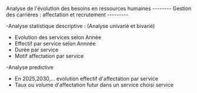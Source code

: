 Analyse de l'évolution des besoins en ressources humaines
-------- Gestion des carrières : affectation et recrutement ---------

-Analyse statistique descriptive : (Analyse univarié et bivarié)
* Evolution des services selon Année
* Effectif par service selon Annnée
* Durée par service
* Motif affectation par service 

-Analyse predictive
* En 2025,2030,... evolution effectif d'affectation par service
* Taux ou volume d'affectation futur dans un service choisi service
